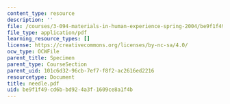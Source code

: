 ```yaml
---
content_type: resource
description: ''
file: /courses/3-094-materials-in-human-experience-spring-2004/be9f1f49cd6bbd924a3f1609ce8a1f4b_needle.pdf
file_type: application/pdf
learning_resource_types: []
license: https://creativecommons.org/licenses/by-nc-sa/4.0/
ocw_type: OCWFile
parent_title: Specimen
parent_type: CourseSection
parent_uid: 101c6d32-96cb-7ef7-f8f2-ac2616ed2216
resourcetype: Document
title: needle.pdf
uid: be9f1f49-cd6b-bd92-4a3f-1609ce8a1f4b
---
```

